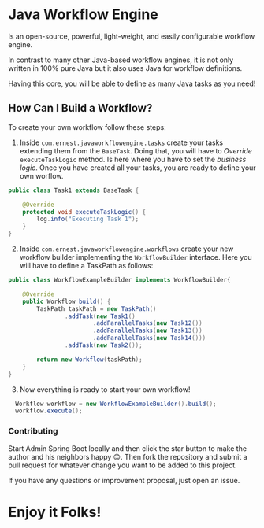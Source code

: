 # Java Workflow Engine

Is an open-source, powerful, light-weight, and easily configurable workflow engine.

In contrast to many other Java-based workflow engines, it is not only written in 100% pure Java but it also uses Java for workflow definitions.

Having this core, you will be able to define as many Java tasks as you need!

## How Can I Build a Workflow?

To create your own workflow follow these steps:

1. Inside `com.ernest.javaworkflowengine.tasks` create your tasks extending them from the `BaseTask`. Doing that, you will have to *Override* `executeTaskLogic` method. Is here where you have to set the *business logic*. Once you have created all your tasks, you are ready to define your own worflow.

```java
public class Task1 extends BaseTask {

    @Override
    protected void executeTaskLogic() {
        log.info("Executing Task 1");
    }
}
```

2. Inside `com.ernest.javaworkflowengine.workflows` create your new workflow builder implementing the `WorkflowBuilder` interface. Here you will have to define a TaskPath as follows:

```java
public class WorkflowExampleBuilder implements WorkflowBuilder{

    @Override
    public Workflow build() {
        TaskPath taskPath = new TaskPath()
                .addTask(new Task1()
                        .addParallelTasks(new Task12())
                        .addParallelTasks(new Task13())
                        .addParallelTasks(new Task14()))
                .addTask(new Task2());

        return new Workflow(taskPath);
    }
}
```

3. Now everything is ready to start your own workflow!

```java
  Workflow workflow = new WorkflowExampleBuilder().build();
  workflow.execute();
```

### Contributing
Start Admin Spring Boot locally and then click the star button to make the author and his neighbors happy :blush:. Then fork the repository and submit a pull request for whatever change you want to be added to this project.

If you have any questions or improvement proposal, just open an issue.

# Enjoy it Folks!
